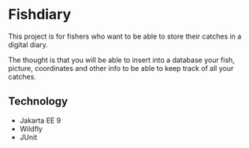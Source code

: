 # Fishdiary

This project is for fishers who want to be able to store their catches in a digital diary.

The thought is that you will be able to insert into a database your fish, picture, coordinates
and other info to be able to keep track of all your catches.

## Technology

* Jakarta EE 9
* Wildfly
* JUnit